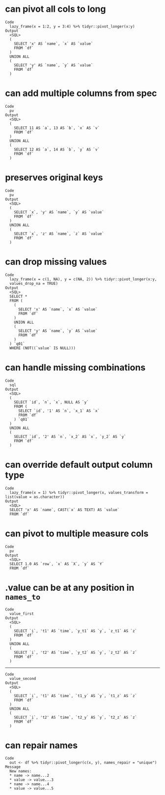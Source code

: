 # can pivot all cols to long

    Code
      lazy_frame(x = 1:2, y = 3:4) %>% tidyr::pivot_longer(x:y)
    Output
      <SQL>
      (
        SELECT 'x' AS `name`, `x` AS `value`
        FROM `df`
      )
      UNION ALL
      (
        SELECT 'y' AS `name`, `y` AS `value`
        FROM `df`
      )

# can add multiple columns from spec

    Code
      pv
    Output
      <SQL>
      (
        SELECT 11 AS `a`, 13 AS `b`, `x` AS `v`
        FROM `df`
      )
      UNION ALL
      (
        SELECT 12 AS `a`, 14 AS `b`, `y` AS `v`
        FROM `df`
      )

# preserves original keys

    Code
      pv
    Output
      <SQL>
      (
        SELECT `x`, 'y' AS `name`, `y` AS `value`
        FROM `df`
      )
      UNION ALL
      (
        SELECT `x`, 'z' AS `name`, `z` AS `value`
        FROM `df`
      )

# can drop missing values

    Code
      lazy_frame(x = c(1, NA), y = c(NA, 2)) %>% tidyr::pivot_longer(x:y,
      values_drop_na = TRUE)
    Output
      <SQL>
      SELECT *
      FROM (
        (
          SELECT 'x' AS `name`, `x` AS `value`
          FROM `df`
        )
        UNION ALL
        (
          SELECT 'y' AS `name`, `y` AS `value`
          FROM `df`
        )
      ) `q01`
      WHERE (NOT((`value` IS NULL)))

# can handle missing combinations

    Code
      sql
    Output
      <SQL>
      (
        SELECT `id`, `n`, `x`, NULL AS `y`
        FROM (
          SELECT `id`, '1' AS `n`, `x_1` AS `x`
          FROM `df`
        ) `q01`
      )
      UNION ALL
      (
        SELECT `id`, '2' AS `n`, `x_2` AS `x`, `y_2` AS `y`
        FROM `df`
      )

# can override default output column type

    Code
      lazy_frame(x = 1) %>% tidyr::pivot_longer(x, values_transform = list(value = as.character))
    Output
      <SQL>
      SELECT 'x' AS `name`, CAST(`x` AS TEXT) AS `value`
      FROM `df`

# can pivot to multiple measure cols

    Code
      pv
    Output
      <SQL>
      SELECT 1.0 AS `row`, `x` AS `X`, `y` AS `Y`
      FROM `df`

# .value can be at any position in `names_to`

    Code
      value_first
    Output
      <SQL>
      (
        SELECT `i`, 't1' AS `time`, `y_t1` AS `y`, `z_t1` AS `z`
        FROM `df`
      )
      UNION ALL
      (
        SELECT `i`, 't2' AS `time`, `y_t2` AS `y`, `z_t2` AS `z`
        FROM `df`
      )

---

    Code
      value_second
    Output
      <SQL>
      (
        SELECT `i`, 't1' AS `time`, `t1_y` AS `y`, `t1_z` AS `z`
        FROM `df`
      )
      UNION ALL
      (
        SELECT `i`, 't2' AS `time`, `t2_y` AS `y`, `t2_z` AS `z`
        FROM `df`
      )

# can repair names

    Code
      out <- df %>% tidyr::pivot_longer(c(x, y), names_repair = "unique")
    Message
      New names:
      * name -> name...2
      * value -> value...3
      * name -> name...4
      * value -> value...5

